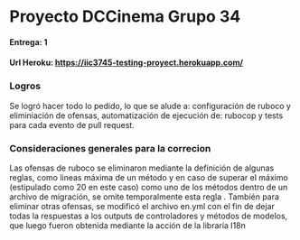# Proyecto DCCinema Grupo 34
#### Entrega: 1
#### Url Heroku: https://iic3745-testing-proyect.herokuapp.com/


### Logros
Se logró hacer todo lo pedido, lo que se alude a: configuración de ruboco y eliminiación de ofensas, automatización de ejecución de: rubocop y tests para cada evento de pull request.

### Consideraciones generales para la correcion
Las ofensas de ruboco se eliminaron mediante la definición de algunas reglas, como lineas máxima de un método y en caso de superar el máximo (estipulado como 20 en este caso) como uno de los métodos dentro de un archivo de migración, se omite temporalmente esta regla . También para eliminar otras ofensas, se modificó el archivo en.yml con el fin de dejar
todas la respuestas a los outputs de controladores y métodos de modelos, que luego fueron obtenida mediante la acción de la libraría I18n

